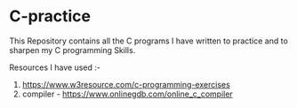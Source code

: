 # C-practice
This Repository contains all the C programs I have written to practice and to sharpen my C programming Skills.

Resources I have used :-
1. https://www.w3resource.com/c-programming-exercises
2. compiler - https://www.onlinegdb.com/online_c_compiler
